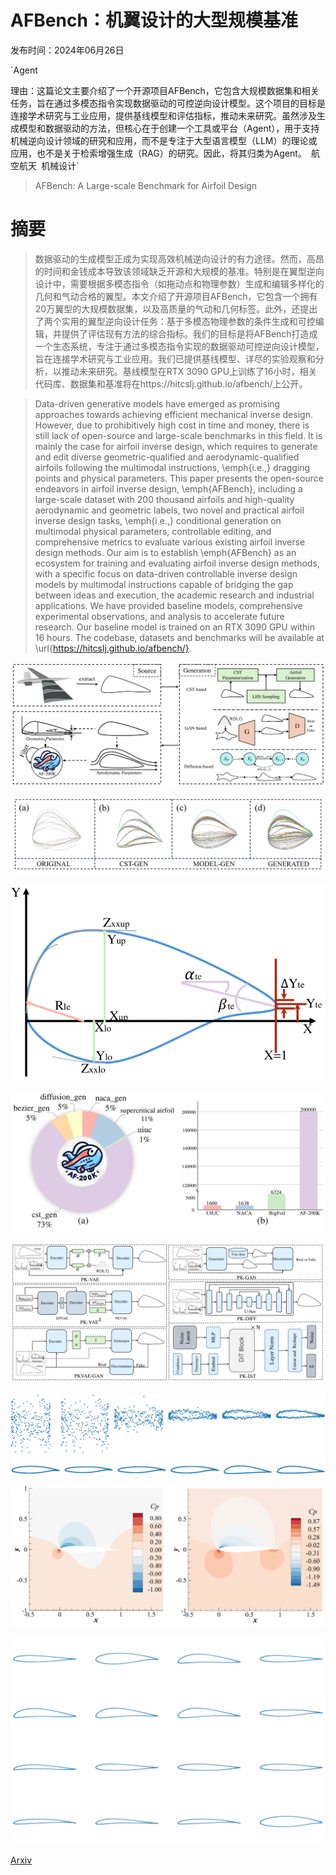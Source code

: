 # AFBench：机翼设计的大型规模基准

发布时间：2024年06月26日

`Agent

理由：这篇论文主要介绍了一个开源项目AFBench，它包含大规模数据集和相关任务，旨在通过多模态指令实现数据驱动的可控逆向设计模型。这个项目的目标是连接学术研究与工业应用，提供基线模型和评估指标，推动未来研究。虽然涉及生成模型和数据驱动的方法，但核心在于创建一个工具或平台（Agent），用于支持机械逆向设计领域的研究和应用，而不是专注于大型语言模型（LLM）的理论或应用，也不是关于检索增强生成（RAG）的研究。因此，将其归类为Agent。` `航空航天` `机械设计`

> AFBench: A Large-scale Benchmark for Airfoil Design

# 摘要

> 数据驱动的生成模型正成为实现高效机械逆向设计的有力途径。然而，高昂的时间和金钱成本导致该领域缺乏开源和大规模的基准。特别是在翼型逆向设计中，需要根据多模态指令（如拖动点和物理参数）生成和编辑多样化的几何和气动合格的翼型。本文介绍了开源项目AFBench，它包含一个拥有20万翼型的大规模数据集，以及高质量的气动和几何标签。此外，还提出了两个实用的翼型逆向设计任务：基于多模态物理参数的条件生成和可控编辑，并提供了评估现有方法的综合指标。我们的目标是将AFBench打造成一个生态系统，专注于通过多模态指令实现的数据驱动可控逆向设计模型，旨在连接学术研究与工业应用。我们已提供基线模型、详尽的实验观察和分析，以推动未来研究。基线模型在RTX 3090 GPU上训练了16小时，相关代码库、数据集和基准将在https://hitcslj.github.io/afbench/上公开。

> Data-driven generative models have emerged as promising approaches towards achieving efficient mechanical inverse design. However, due to prohibitively high cost in time and money, there is still lack of open-source and large-scale benchmarks in this field. It is mainly the case for airfoil inverse design, which requires to generate and edit diverse geometric-qualified and aerodynamic-qualified airfoils following the multimodal instructions, \emph{i.e.,} dragging points and physical parameters. This paper presents the open-source endeavors in airfoil inverse design, \emph{AFBench}, including a large-scale dataset with 200 thousand airfoils and high-quality aerodynamic and geometric labels, two novel and practical airfoil inverse design tasks, \emph{i.e.,} conditional generation on multimodal physical parameters, controllable editing, and comprehensive metrics to evaluate various existing airfoil inverse design methods. Our aim is to establish \emph{AFBench} as an ecosystem for training and evaluating airfoil inverse design methods, with a specific focus on data-driven controllable inverse design models by multimodal instructions capable of bridging the gap between ideas and execution, the academic research and industrial applications. We have provided baseline models, comprehensive experimental observations, and analysis to accelerate future research. Our baseline model is trained on an RTX 3090 GPU within 16 hours. The codebase, datasets and benchmarks will be available at \url{https://hitcslj.github.io/afbench/}.

![AFBench：机翼设计的大型规模基准](../../../paper_images/2406.18846/x3.png)

![AFBench：机翼设计的大型规模基准](../../../paper_images/2406.18846/x4.png)

![AFBench：机翼设计的大型规模基准](../../../paper_images/2406.18846/x5.png)

![AFBench：机翼设计的大型规模基准](../../../paper_images/2406.18846/x6.png)

![AFBench：机翼设计的大型规模基准](../../../paper_images/2406.18846/x7.png)

![AFBench：机翼设计的大型规模基准](../../../paper_images/2406.18846/x8.png)

![AFBench：机翼设计的大型规模基准](../../../paper_images/2406.18846/x9.png)

![AFBench：机翼设计的大型规模基准](../../../paper_images/2406.18846/x10.png)

[Arxiv](https://arxiv.org/abs/2406.18846)